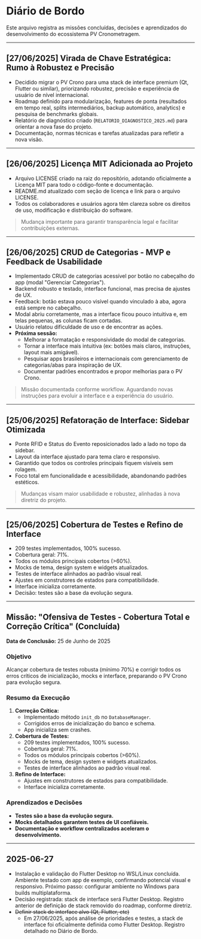 # Diário de Bordo

Este arquivo registra as missões concluídas, decisões e aprendizados do desenvolvimento do ecossistema PV Cronometragem.

---

## [27/06/2025] Virada de Chave Estratégica: Rumo à Robustez e Precisão

- Decidido migrar o PV Crono para uma stack de interface premium (Qt, Flutter ou similar), priorizando robustez, precisão e experiência de usuário de nível internacional.
- Roadmap definido para modularização, features de ponta (resultados em tempo real, splits intermediários, backup automático, analytics) e pesquisa de benchmarks globais.
- Relatório de diagnóstico criado (`RELATORIO_DIAGNOSTICO_2025.md`) para orientar a nova fase do projeto.
- Documentação, normas técnicas e tarefas atualizadas para refletir a nova visão.

---

## [26/06/2025] Licença MIT Adicionada ao Projeto

- Arquivo LICENSE criado na raiz do repositório, adotando oficialmente a Licença MIT para todo o código-fonte e documentação.
- README.md atualizado com seção de licença e link para o arquivo LICENSE.
- Todos os colaboradores e usuários agora têm clareza sobre os direitos de uso, modificação e distribuição do software.

> Mudança importante para garantir transparência legal e facilitar contribuições externas.

---

## [26/06/2025] CRUD de Categorias - MVP e Feedback de Usabilidade

- Implementado CRUD de categorias acessível por botão no cabeçalho do app (modal "Gerenciar Categorias").
- Backend robusto e testado, interface funcional, mas precisa de ajustes de UX.
- Feedback: botão estava pouco visível quando vinculado à aba, agora está sempre no cabeçalho.
- Modal abriu corretamente, mas a interface ficou pouco intuitiva e, em telas pequenas, as colunas ficam cortadas.
- Usuário relatou dificuldade de uso e de encontrar as ações.
- **Próxima sessão:**
    - Melhorar a formatação e responsividade do modal de categorias.
    - Tornar a interface mais intuitiva (ex: botões mais claros, instruções, layout mais amigável).
    - Pesquisar apps brasileiros e internacionais com gerenciamento de categorias/abas para inspiração de UX.
    - Documentar padrões encontrados e propor melhorias para o PV Crono.

> Missão documentada conforme workflow. Aguardando novas instruções para evoluir a interface e a experiência do usuário.

---

## [25/06/2025] Refatoração de Interface: Sidebar Otimizada

- Ponte RFID e Status do Evento reposicionados lado a lado no topo da sidebar.
- Layout da interface ajustado para tema claro e responsivo.
- Garantido que todos os controles principais fiquem visíveis sem rolagem.
- Foco total em funcionalidade e acessibilidade, abandonando padrões estéticos.

> Mudanças visam maior usabilidade e robustez, alinhadas à nova diretriz do projeto.

---

## [25/06/2025] Cobertura de Testes e Refino de Interface

- 209 testes implementados, 100% sucesso.
- Cobertura geral: 71%.
- Todos os módulos principais cobertos (>60%).
- Mocks de tema, design system e widgets atualizados.
- Testes de interface alinhados ao padrão visual real.
- Ajustes em construtores de estados para compatibilidade.
- Interface inicializa corretamente.
- Decisão: testes são a base da evolução segura.

---

## Missão: "Ofensiva de Testes - Cobertura Total e Correção Crítica" (Concluída)

**Data de Conclusão:** 25 de Junho de 2025

### Objetivo

Alcançar cobertura de testes robusta (mínimo 70%) e corrigir todos os erros críticos de inicialização, mocks e interface, preparando o PV Crono para evolução segura.

### Resumo da Execução

1. **Correção Crítica:**
   - Implementado método `init_db` no `DatabaseManager`.
   - Corrigidos erros de inicialização do banco e schema.
   - App inicializa sem crashes.
2. **Cobertura de Testes:**
   - 209 testes implementados, 100% sucesso.
   - Cobertura geral: 71%.
   - Todos os módulos principais cobertos (>60%).
   - Mocks de tema, design system e widgets atualizados.
   - Testes de interface alinhados ao padrão visual real.
3. **Refino de Interface:**
   - Ajustes em construtores de estados para compatibilidade.
   - Interface inicializa corretamente.

### Aprendizados e Decisões

- **Testes são a base da evolução segura.**
- **Mocks detalhados garantem testes de UI confiáveis.**
- **Documentação e workflow centralizados aceleram o desenvolvimento.**

---

## 2025-06-27
- Instalação e validação do Flutter Desktop no WSL/Linux concluída. Ambiente testado com app de exemplo, confirmando potencial visual e responsivo. Próximo passo: configurar ambiente no Windows para builds multiplataforma.
- Decisão registrada: stack de interface será Flutter Desktop. Registro anterior de definição de stack removido do roadmap, conforme diretriz.
- ~~Definir stack de interface alvo (Qt, Flutter, etc)~~ <!-- Decisão: Flutter Desktop concluída e registrada. -->
    - Em 27/06/2025, após análise de prioridades e testes, a stack de interface foi oficialmente definida como Flutter Desktop. Registro detalhado no Diário de Bordo.
